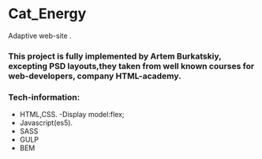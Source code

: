 # Cat_Energy
Adaptive web-site .

### This project is fully implemented by Artem Burkatskiy, excepting PSD layouts,they taken from well known courses for web-developers, company HTML-academy.


### Tech-information:
- HTML,CSS.
-Display model:flex;
- Javascript(es5).
- SASS
- GULP
- BEM
